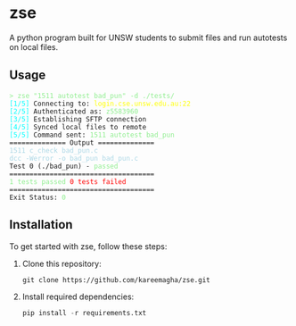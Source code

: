 # zse
A python program built for UNSW students to submit files and run autotests on local files.


## Usage

<pre style="font-family: 'Cascadia Mono', monospace; font-size: 12px;">
<span style="color: lightgreen;">> zse "1511 autotest bad_pun" -d ./tests/</span>
<span style="color: cyan;">[1/5]</span> Connecting to: <span style="color: yellow;">login.cse.unsw.edu.au:22</span>  
<span style="color: cyan;">[2/5]</span> Authenticated as: <span style="color: lightgreen;">z5583960</span>  
<span style="color: cyan;">[3/5]</span> Establishing SFTP connection  
<span style="color: cyan;">[4/5]</span> Synced local files to remote  
<span style="color: cyan;">[5/5]</span> Command sent: <span style="color: lightgreen;">1511 autotest bad_pun</span>
============== Output ==============  
<span style="color: lightblue;">1511 c_check bad_pun.c</span>  
<span style="color: lightblue;">dcc -Werror -o bad_pun bad_pun.c</span>  
Test 0 (./bad_pun) - <span style="color: lightgreen;">passed</span>  
====================================
<span style="color: lightgreen;">1 tests passed</span> <span style="color: red;">0 tests failed</span>  
====================================
Exit Status: <span style="color: lightgreen;">0</span>  
</pre>


## Installation
To get started with zse, follow these steps:

1. Clone this repository:
   ```git
   git clone https://github.com/kareemagha/zse.git
   ```
2. Install required dependencies:
    ```python
    pip install -r requirements.txt
    ```
